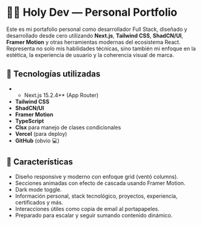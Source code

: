 # 🧙‍♂️ Holy Dev — Personal Portfolio

Este es mi portafolio personal como desarrollador Full Stack, diseñado y desarrollado desde cero utilizando **Next.js**, **Tailwind CSS**, **ShadCN/UI**, **Framer Motion** y otras herramientas modernas del ecosistema React. Representa no solo mis habilidades técnicas, sino también mi enfoque en la estética, la experiencia de usuario y la coherencia visual de marca.

## 🚀 Tecnologías utilizadas

- * Next.js 15.2.4** (App Router)
- **Tailwind CSS**
- **ShadCN/UI**
- **Framer Motion**
- **TypeScript**
- **Clsx** para manejo de clases condicionales
- **Vercel** (para deploy)
- **GitHub** (obvio 💻)

## 🧠 Características

- Diseño responsive y moderno con enfoque grid (ventó columns).
- Secciones animadas con efecto de cascada usando Framer Motion.
- Dark mode toggle.
- Información personal, stack tecnológico, proyectos, experiencia, certificados y más.
- Interacciones útiles como copia de email al portapapeles.
- Preparado para escalar y seguir sumando contenido dinámico.
